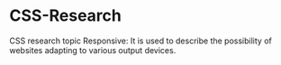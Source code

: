 # CSS-Research
CSS research topic
Responsive:
It is used to describe the possibility of websites adapting to various output devices. 
